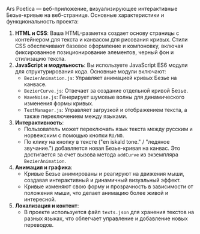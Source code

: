 Ars Poetica — веб-приложение, визуализирующее интерактивные Безье-кривые на веб-странице. Основные характеристики и функциональность проекта:

1. **HTML и CSS**: Ваша HTML-разметка создает основу страницы с контейнером для текста и канвасом для рисования кривых. Стили CSS обеспечивают базовое оформление и компоновку, включая фиксированное позиционирование элементов, черный фон и стилизацию текста.
2. **JavaScript и модульность**: Вы используете JavaScript ES6 модули для структурирования кода. Основные модули включают:
   - `BezierAnimation.js`: Управляет анимацией кривых Безье на канвасе.
   - `BezierCurve.js`: Отвечает за создание отдельной кривой Безье.
   - `WaveNoise.js`: Генерирует шумовые волны для динамического изменения формы кривых.
   - `TextManager.js`: Управляет загрузкой и отображением текста, а также переключением между языками.
3. **Интерактивность**:
   - Пользователь может переключать язык текста между русским и норвежским с помощью кнопки `RU/NO`.
   - По клику на кнопку в тексте ("en iskald tone." / "ледяное звучание.") добавляется новая Безье-кривая на канвас. Это достигается за счет вызова метода `addCurve` из экземпляра `BezierAnimation`.
4. **Анимация и графика**:
   - Кривые Безье анимированы и реагируют на движения мыши, создавая интерактивный и динамичный визуальный эффект.
   - Кривые изменяют свою форму и прозрачность в зависимости от положения мыши, что делает анимацию более живой и интересной.
5. **Локализация и контент**:
   - В проекте используется файл `texts.json` для хранения текстов на разных языках, что облегчает управление и добавление новых переводов.


